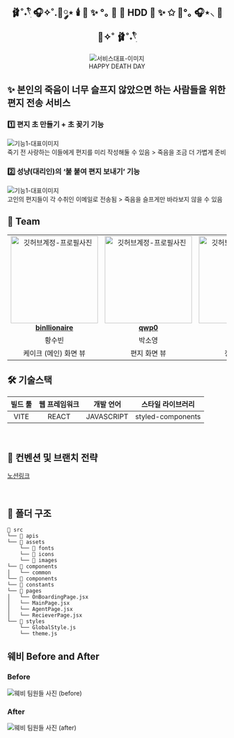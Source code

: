 <div align="center">

<h2> 🩰˚˖𓍢ִ໋ 🎧✧˚.🎀༘⋆ 🕯️ 🎂 ✨ °｡ 💖 🌷  HDD 🎂 ✨ ✩ 🎀°｡ 🎧⋆⸜ 🌷 💖✧˚ 🩰˚˖𓍢ִ໋ </h2>

<img src="https://github.com/DO-SOPT-SOPKATHON-Web-1/Client/assets/101045330/53055ab9-1553-4907-974e-7536d64e8cd6"  alt="서비스대표-이미지" />
<div>HAPPY DEATH DAY</div>

</div>

<h2> ✨ 본인의 죽음이 너무 슬프지 않았으면 하는 사람들을 위한 편지 전송 서비스  </h2>

<h3> 1️⃣ 편지 초 만들기 + 초 꽂기 기능 </h3>
<img src="https://github.com/DO-SOPT-SOPKATHON-Web-1/Client/assets/46593078/120d5578-bc14-4a08-99d7-ccd21ff81ec1"  alt="기능1-대표이미지" />
<div >죽기 전 사랑하는 이들에게 편지를 미리 작성해둘 수 있음 > 죽음을 조금 더 가볍게 준비<br/></div>



<h3> 2️⃣ 성냥(대리인)의 ‘불 붙여 편지 보내기’ 기능 </h3>
<img src="https://github.com/DO-SOPT-SOPKATHON-Web-1/Client/assets/46593078/d16f9dc2-0c8b-4744-97ec-174486b97cf7"  alt="기능1-대표이미지" />
<div >고인의 편지들이 각 수취인 이메일로 전송됨 > 죽음을 슬프게만 바라보지 않을 수 있음 <br/></div>


<h2> 👥 Team </h2>

<table align="center">
    <tr align="center">
      <td style="min-width: 150px;">
            <a href="github.com/binllionaire">
              <img src="https://avatars.githubusercontent.com/u/46593078?v=4" width="200" alt="깃허브계정-프로필사진">
              <br />
              <b>binllionaire</b>
            </a>
        </td>
      <td style="min-width: 150px;">
            <a href="https://github.com/qwp0">
              <img src="https://avatars.githubusercontent.com/u/102568726?v=4" width="200" alt="깃허브계정-프로필사진">
              <br />
              <b>qwp0</b>
            </a>
        </td>
      <td style="min-width: 150px;">
            <a href="https://github.com/aazkgh">
              <img src="https://avatars.githubusercontent.com/u/101045330?v=4" width="200" alt="깃허브계정-프로필사진">
              <br />
              <b>aazkgh</b>
            </a>
        </td>
    </tr>
    <tr align="center">
       <td>
            황수빈 <br/>
      </td>
       <td>
            박소영 <br/>
      </td>
       <td>
            고가형 <br/>
      </td>
    </tr>
  	<tr align="center">
       <td>
            케이크 (메인) 화면 뷰 <br/>
      </td>
       <td>
           편지 화면 뷰  <br/>
      </td>
       <td>
           정보 입력 뷰 <br/>
      </td>
    </tr>
</table>

<h2> 🛠 기술스택 </h2>

| 빌드 툴 | 웹 프레임워크 |  개발 언어  | 스타일 라이브러리 |
| :--------:| :--------: | :----------: | :---------------: |
|   VITE  |     REACT    |  JAVASCRIPT |  styled-components |
<br/>

<h2>  📄 컨벤션 및 브랜치 전략 </h2>

<a href="https://rumbling-niece-12d.notion.site/3ffcd7b4508b439d826411956c69bf0d?pvs=4](https://ajar-tarsier-b8b.notion.site/0dd8f1d9d7ba415c812fd025ecef7096?pvs=4">노션링크</a>

<br/>

<h2> 📁 폴더 구조 </h2>

```
📁 src
└── 📁 apis
└── 📁 assets
    └── 📁 fonts
    └── 📁 icons
    └── 📁 images
└── 📁 components
│   └── common
└── 📁 components
└── 📁 constants
└── 📁 pages
│   └── OnBoardingPage.jsx
│   └── MainPage.jsx
│   └── AgentPage.jsx
│   └── RecieverPage.jsx
└── 📁 styles
    └── GlobalStyle.js
    └── theme.js
```

<h2>웨비 Before and After</h2>
<h3>Before</h3>
<img src="https://github.com/DO-SOPT-SOPKATHON-Web-1/Client/assets/101045330/0d45f658-b8e4-40df-ad67-13b3dee36683" alt="웨비 팀원들 사진 (before)"/>

<h3>After</h3>
<img src="https://github.com/DO-SOPT-SOPKATHON-Web-1/Client/assets/101045330/b67f7e17-7df6-455a-b6e7-eb74f679e8b9" alt="웨비 팀원들 사진 (after)"/>


